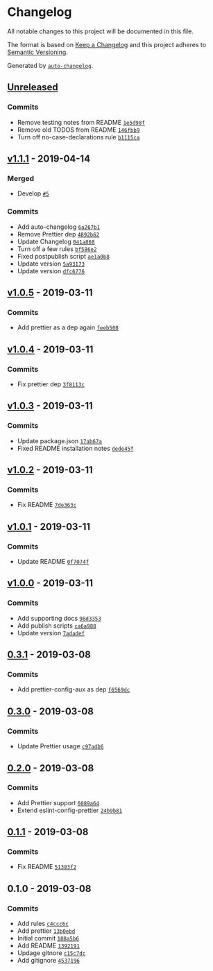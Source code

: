 # Changelog

All notable changes to this project will be documented in this file.

The format is based on [Keep a Changelog](http://keepachangelog.com/en/1.0.0/)
and this project adheres to [Semantic Versioning](http://semver.org/spec/v2.0.0.html).

Generated by [`auto-changelog`](https://github.com/CookPete/auto-changelog).

## [Unreleased](https://github.com/AuxStudio/eslint-config-aux/compare/v1.1.1...HEAD)

### Commits

- Remove testing notes from README [`1e5d98f`](https://github.com/AuxStudio/eslint-config-aux/commit/1e5d98fdd1936d7ac9a36da9acd800f345dc89bb)
- Remove old TODOS from README [`146fbb9`](https://github.com/AuxStudio/eslint-config-aux/commit/146fbb9de8dc5fdd99a673b2d18cc0b3ab9d6193)
- Turn off no-case-declarations rule [`b1115ca`](https://github.com/AuxStudio/eslint-config-aux/commit/b1115ca41802c366ff5b0984af720fdf74f64dc6)

## [v1.1.1](https://github.com/AuxStudio/eslint-config-aux/compare/v1.0.5...v1.1.1) - 2019-04-14

### Merged

- Develop [`#5`](https://github.com/AuxStudio/eslint-config-aux/pull/5)

### Commits

- Add auto-changelog [`6a267b1`](https://github.com/AuxStudio/eslint-config-aux/commit/6a267b1d0ba31cd81ff9ec2f9f5e0d7d88478df0)
- Remove Prettier dep [`4892b62`](https://github.com/AuxStudio/eslint-config-aux/commit/4892b62ebf36c047f251e2611843b4e46ce6ce61)
- Update Changelog [`041a868`](https://github.com/AuxStudio/eslint-config-aux/commit/041a868cf554d8b9285d2460c7e8cee2415dd7d4)
- Turn off a few rules [`bf586e2`](https://github.com/AuxStudio/eslint-config-aux/commit/bf586e25e007bf3ec80761fe584b711dbc785e9b)
- Fixed postpublish script [`ae1a0b8`](https://github.com/AuxStudio/eslint-config-aux/commit/ae1a0b85747c85475f5ce7805ea1cef7aaa28de1)
- Update version [`5a93173`](https://github.com/AuxStudio/eslint-config-aux/commit/5a931735a324e3c498ee40d24f5c61ff5ff46947)
- Update version [`dfc6776`](https://github.com/AuxStudio/eslint-config-aux/commit/dfc67762d7a15f1d65b9811c91e552c75d74a5d6)

## [v1.0.5](https://github.com/AuxStudio/eslint-config-aux/compare/v1.0.4...v1.0.5) - 2019-03-11

### Commits

- Add prettier as a dep again [`feeb508`](https://github.com/AuxStudio/eslint-config-aux/commit/feeb5084b190cb431b2d7fbb6c2b50737275f792)

## [v1.0.4](https://github.com/AuxStudio/eslint-config-aux/compare/v1.0.3...v1.0.4) - 2019-03-11

### Commits

- Fix prettier dep [`3f8113c`](https://github.com/AuxStudio/eslint-config-aux/commit/3f8113cfe84e8987cf4ee7e222fa5d4c34457f01)

## [v1.0.3](https://github.com/AuxStudio/eslint-config-aux/compare/v1.0.2...v1.0.3) - 2019-03-11

### Commits

- Update package.json [`17ab67a`](https://github.com/AuxStudio/eslint-config-aux/commit/17ab67a47c5212fa3c9ff315bfc0ee254b7f05eb)
- Fixed README installation notes [`dede45f`](https://github.com/AuxStudio/eslint-config-aux/commit/dede45f5edb3c883ef9a975befd4219aaf406394)

## [v1.0.2](https://github.com/AuxStudio/eslint-config-aux/compare/v1.0.1...v1.0.2) - 2019-03-11

### Commits

- Fix README [`7de363c`](https://github.com/AuxStudio/eslint-config-aux/commit/7de363c0be428d76f4ffa79f7f2452581be70206)

## [v1.0.1](https://github.com/AuxStudio/eslint-config-aux/compare/v1.0.0...v1.0.1) - 2019-03-11

### Commits

- Update README [`0f7074f`](https://github.com/AuxStudio/eslint-config-aux/commit/0f7074f4c112e925d1446dedbb40324a01bfa574)

## [v1.0.0](https://github.com/AuxStudio/eslint-config-aux/compare/0.3.1...v1.0.0) - 2019-03-11

### Commits

- Add supporting docs [`98d3353`](https://github.com/AuxStudio/eslint-config-aux/commit/98d3353b76183edd24544a8cf3553a484fa42e3c)
- Add publish scripts [`ca6a988`](https://github.com/AuxStudio/eslint-config-aux/commit/ca6a988310d359b6212f4c9265ea905522e98906)
- Update version [`7adadef`](https://github.com/AuxStudio/eslint-config-aux/commit/7adadeff715466d0be5b800cd7aa3c72bb5703ae)

## [0.3.1](https://github.com/AuxStudio/eslint-config-aux/compare/0.3.0...0.3.1) - 2019-03-08

### Commits

- Add prettier-config-aux as dep [`f6569dc`](https://github.com/AuxStudio/eslint-config-aux/commit/f6569dcdc3ec686640663b96a5d16df9486ed38f)

## [0.3.0](https://github.com/AuxStudio/eslint-config-aux/compare/0.2.0...0.3.0) - 2019-03-08

### Commits

- Update Prettier usage [`c97adb6`](https://github.com/AuxStudio/eslint-config-aux/commit/c97adb666008ca66249d9faf1f2594ffc0ee06e4)

## [0.2.0](https://github.com/AuxStudio/eslint-config-aux/compare/0.1.1...0.2.0) - 2019-03-08

### Commits

- Add Prettier support [`6089a64`](https://github.com/AuxStudio/eslint-config-aux/commit/6089a642b64e2d937bb5e67ee7f4cb6c96a317a2)
- Extend eslint-config-prettier [`24b9b81`](https://github.com/AuxStudio/eslint-config-aux/commit/24b9b81bd433c24448cf8e1ff27aae52d5a2f999)

## [0.1.1](https://github.com/AuxStudio/eslint-config-aux/compare/0.1.0...0.1.1) - 2019-03-08

### Commits

- Fix README [`51383f2`](https://github.com/AuxStudio/eslint-config-aux/commit/51383f2ffe3260716c18bf3f9dec7b6143f90446)

## 0.1.0 - 2019-03-08

### Commits

- Add rules [`c4ccc6c`](https://github.com/AuxStudio/eslint-config-aux/commit/c4ccc6c7377aa3b99cea0efd0976494b5ec1e440)
- Add prettier [`13b0ebd`](https://github.com/AuxStudio/eslint-config-aux/commit/13b0ebd2acebe26e4d9f4ddc672aee193c43d3a8)
- Initial commit [`108a5b6`](https://github.com/AuxStudio/eslint-config-aux/commit/108a5b67a5dff87e04d711f4fea5991d1d2b4c9a)
- Add README [`1392191`](https://github.com/AuxStudio/eslint-config-aux/commit/1392191cabeb1f61ff8074896fb99f609cb05498)
- Updage gitnore [`c15c7dc`](https://github.com/AuxStudio/eslint-config-aux/commit/c15c7dcdfab94b880daf993fabb9a5d1df7d1bda)
- Add gitignore [`4537196`](https://github.com/AuxStudio/eslint-config-aux/commit/4537196041b0f1c9309e144a406017156498fa3d)
